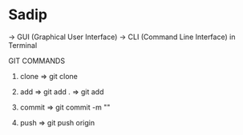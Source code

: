 # Sadip

-> GUI (Graphical User Interface)
-> CLI (Command Line Interface) in Terminal

GIT COMMANDS

1. clone
    => git clone <git project url>

    <Write Code>
2. add
    => git add .
    => git add <file-name>

3. commit
    => git commit -m "<msg>"

4. push
    => git push origin <branch>

